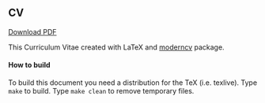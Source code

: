 ## CV

[Download PDF](https://github.com/ioart/cv/raw/master/artem_ioselevskii.pdf)

This Curriculum Vitae created with LaTeX and [moderncv](http://www.ctan.org/pkg/moderncv) package.


#### How to build

To build this document you need a distribution for the TeX (i.e. texlive). Type `make` to build. Type `make clean` to remove temporary files.
